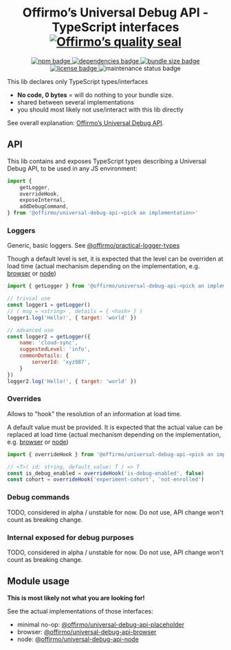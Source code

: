 
<h1 align="center">
	Offirmo’s Universal Debug API - TypeScript interfaces<br>
	<a href="https://www.offirmo.net/offirmo-monorepo/0-doc/modules-directory/index.html">
		<img src="https://www.offirmo.net/offirmo-monorepo/0-doc/quality-seal/offirmos_quality_seal.svg" alt="Offirmo’s quality seal">
	</a>
</h1>

<p align="center">
	<a alt="npm package page"
	  href="https://www.npmjs.com/package/@offirmo/universal-debug-api-interface">
		<img alt="npm badge"
		  src="https://img.shields.io/npm/v/@offirmo/universal-debug-api-interface.svg">
	</a>
	<a alt="dependencies analysis"
	  href="https://david-dm.org/offirmo/offirmo-monorepo?path=3-advanced%2Funiversal-debug-api-interface">
		<img alt="dependencies badge"
		  src="https://img.shields.io/david/offirmo/offirmo-monorepo.svg?path=3-advanced%2Funiversal-debug-api-interface">
	</a>
	<a alt="bundle size evaluation"
	  href="https://bundlephobia.com/result?p=@offirmo/universal-debug-api-interface">
		<img alt="bundle size badge"
		  src="https://img.shields.io/bundlephobia/minzip/@offirmo/universal-debug-api-interface.svg">
	</a>
	<a alt="license"
	  href="https://unlicense.org/">
		<img alt="license badge"
		  src="https://img.shields.io/badge/license-public_domain-brightgreen.svg">
	</a>
	<img alt="maintenance status badge"
	  src="https://img.shields.io/maintenance/yes/2020.svg">
</p>

This lib declares only TypeScript types/interfaces
* **No code, 0 bytes** = will do nothing to your bundle size.
* shared between several implementations
* you should most likely not use/interact with this lib directly

See overall explanation: [Offirmo’s Universal Debug API](https://universal-debug-api-js.netlify.com/).


## API

This lib contains and exposes TypeScript types describing a Universal Debug API,
to be used in any JS environment:

```js
import {
	getLogger,
	overrideHook,
	exposeInternal,
	addDebugCommand,
} from '@offirmo/universal-debug-api-<pick an implementation>'
```

### Loggers

Generic, basic loggers. See [@offirmo/practical-logger-types](../../2-foundation/practical-logger-types/README.md)

Though a default level is set,
it is expected that the level can be overriden at load time
(actual mechanism depending on the implementation, e.g. [browser](https://www.npmjs.com/package/@offirmo/universal-debug-api-browser) or [node](https://www.npmjs.com/package/@offirmo/universal-debug-api-node))

```js
import { getLogger } from '@offirmo/universal-debug-api-<pick an implementation>'

// trivial use
const logger1 = getLogger()
// ( msg = <string> , details = { <hash> } )
logger1.log('Hello!', { target: 'world' })

// advanced use
const logger2 = getLogger({
	name: 'cloud-sync',
	suggestedLevel: 'info',
	commonDetails: {
		serverId: 'xyz987',
	}
})
logger2.log('Hello!', { target: 'world' })
```

### Overrides

Allows to "hook" the resolution of an information at load time.

A default value must be provided.
It is expected that the actual value can be replaced at load time
(actual mechanism depending on the implementation, e.g. [browser](https://www.npmjs.com/package/@offirmo/universal-debug-api-browser) or [node](https://www.npmjs.com/package/@offirmo/universal-debug-api-node))

```js
import { overrideHook } from '@offirmo/universal-debug-api-<pick an implementation>'

// <T>( id: string, default_value: T ) => T
const is_debug_enabled = overrideHook('is-debug-enabled', false)
const cohort = overrideHook('experiment-cohort', 'not-enrolled')
```


### Debug commands
TODO, considered in alpha / unstable for now. Do not use, API change won't count as breaking change.

### Internal exposed for debug purposes
TODO, considered in alpha / unstable for now. Do not use, API change won't count as breaking change.


## Module usage

**This is most likely not what you are looking for!**

See the actual implementations of those interfaces:
* minimal no-op: [@offirmo/universal-debug-api-placeholder](https://www.npmjs.com/package/@offirmo/universal-debug-api-placeholder)
* browser: [@offirmo/universal-debug-api-browser](https://www.npmjs.com/package/@offirmo/universal-debug-api-browser)
* node: [@offirmo/universal-debug-api-node](https://www.npmjs.com/package/@offirmo/universal-debug-api-node)

